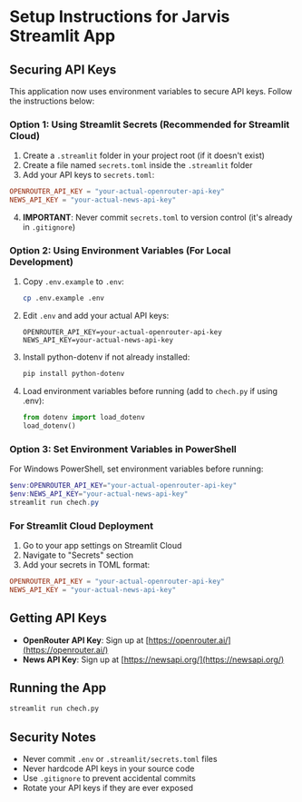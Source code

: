 # Setup Instructions for Jarvis Streamlit App

## Securing API Keys

This application now uses environment variables to secure API keys. Follow the instructions below:

### Option 1: Using Streamlit Secrets (Recommended for Streamlit Cloud)

1. Create a `.streamlit` folder in your project root (if it doesn't exist)
2. Create a file named `secrets.toml` inside the `.streamlit` folder
3. Add your API keys to `secrets.toml`:

```toml
OPENROUTER_API_KEY = "your-actual-openrouter-api-key"
NEWS_API_KEY = "your-actual-news-api-key"
```

4. **IMPORTANT**: Never commit `secrets.toml` to version control (it's already in `.gitignore`)

### Option 2: Using Environment Variables (For Local Development)

1. Copy `.env.example` to `.env`:
   ```bash
   cp .env.example .env
   ```

2. Edit `.env` and add your actual API keys:
   ```
   OPENROUTER_API_KEY=your-actual-openrouter-api-key
   NEWS_API_KEY=your-actual-news-api-key
   ```

3. Install python-dotenv if not already installed:
   ```bash
   pip install python-dotenv
   ```

4. Load environment variables before running (add to `chech.py` if using .env):
   ```python
   from dotenv import load_dotenv
   load_dotenv()
   ```

### Option 3: Set Environment Variables in PowerShell

For Windows PowerShell, set environment variables before running:

```powershell
$env:OPENROUTER_API_KEY="your-actual-openrouter-api-key"
$env:NEWS_API_KEY="your-actual-news-api-key"
streamlit run chech.py
```

### For Streamlit Cloud Deployment

1. Go to your app settings on Streamlit Cloud
2. Navigate to "Secrets" section
3. Add your secrets in TOML format:

```toml
OPENROUTER_API_KEY = "your-actual-openrouter-api-key"
NEWS_API_KEY = "your-actual-news-api-key"
```

## Getting API Keys

- **OpenRouter API Key**: Sign up at [https://openrouter.ai/](https://openrouter.ai/)
- **News API Key**: Sign up at [https://newsapi.org/](https://newsapi.org/)

## Running the App

```bash
streamlit run chech.py
```

## Security Notes

- Never commit `.env` or `.streamlit/secrets.toml` files
- Never hardcode API keys in your source code
- Use `.gitignore` to prevent accidental commits
- Rotate your API keys if they are ever exposed
